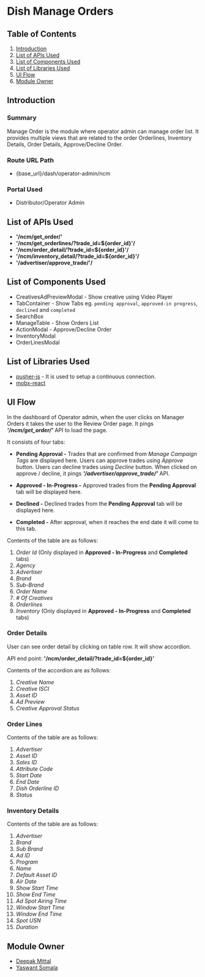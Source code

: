 # Dish Manage Orders

## Table of Contents

1. [Introduction](#introduction)
1. [List of APIs Used](#list-of-apis-used)
1. [List of Components Used](#list-of-components-used)
1. [List of Libraries Used](#list-of-libraries-used)
1. [UI Flow](#ui-flow)
1. [Module Owner](#module-owner)

## Introduction

### Summary

Manage Order is the module where operator admin can manage order list. It provides multiple views that are related to the order Orderlines, Inventory Details, Order Details, Approve/Decline Order.

### Route URL Path

- {base_url}/dash/operator-admin/ncm

### Portal Used

- Distributor/Operator Admin

## List of APIs Used

- **'/ncm/get_order/'**
- **'/ncm/get_orderlines/?trade_id=\${order_id}'/**
- **'/ncm/order_detail/?trade_id=\${order_id}'/**
- **'/ncm/inventory_detail/?trade_id=\${order_id}'/**
- **'/advertiser/approve_trade/'/**

## List of Components Used

- CreativesAdPreviewModal - Show creative using Video Player
- TabContainer - Show Tabs eg. `pending approval`, `approved-in progress`, `declined` and `completed`
- SearchBox
- ManageTable - Show Orders List
- ActionModal - Approve/Decline Order
- InventoryModal
- OrderLinesModal

## List of Libraries Used

- [pusher-js](https://www.npmjs.com/package/pusher-js) - It is used to setup a continuous connection.
- [mobx-react](https://mobx.js.org/react-integration.html)

## UI Flow

In the dashboard of Operator admin, when the user clicks on Manager Orders it takes the user to the Review Order page. It pings **_'/ncm/get_order/'_** API to load the page.

It consists of four tabs:

- **Pending Approval -** Trades that are confirmed from _Manage Campaign Tags_ are displayed here. Users can approve trades using _Approve_ button. Users can decline trades using _Decline_ button. When clicked on approve / decline, it pings **_'/advertiser/approve_trade/'_** API.

- **Approved - In-Progress -** Approved trades from the **Pending Approval** tab will be displayed here.

- **Declined -** Declined trades from the **Pending Approval** tab will be displayed here.

- **Completed -** After approval, when it reaches the end date it will come to this tab.

Contents of the table are as follows:

1. _Order Id_ (Only displayed in **Approved - In-Progress** and **Completed** tabs)
2. _Agency_
3. _Advertiser_
4. _Brand_
5. _Sub-Brand_
6. _Order Name_
7. _# Of Creatives_
8. _Orderlines_
9. _Inventory_ (Only displayed in **Approved - In-Progress** and **Completed** tabs)

### Order Details

User can see order detail by clicking on table row. It will show accordion.

API end point:
**'/ncm/order_detail/?trade_id=\${order_id}'**

Contents of the accordion are as follows:

1. _Creative Name_
2. _Creative ISCI_
3. _Asset ID_
4. _Ad Preview_
5. _Creative Approval Status_

### Order Lines

Contents of the table are as follows:

1. _Advertiser_
2. _Asset ID_
3. _Sales ID_
4. _Attribute Code_
5. _Start Date_
6. _End Date_
7. _Dish Orderline ID_
8. _Status_

### Inventory Details

Contents of the table are as follows:

1. _Advertiser_
2. _Brand_
3. _Sub Brand_
4. _Ad ID_
5. _Program_
6. _Name_
7. _Default Asset ID_
8. _Air Date_
9. _Show Start Time_
10. _Show End Time_
11. _Ad Spot Airing Time_
12. _Window Start Time_
13. _Window End Time_
14. _Spot USN_
15. _Duration_

## Module Owner

- [Deepak Mittal](https://github.com/DeepakM02)
- [Yaswant Somala](https://github.com/yaswanthsomala)
